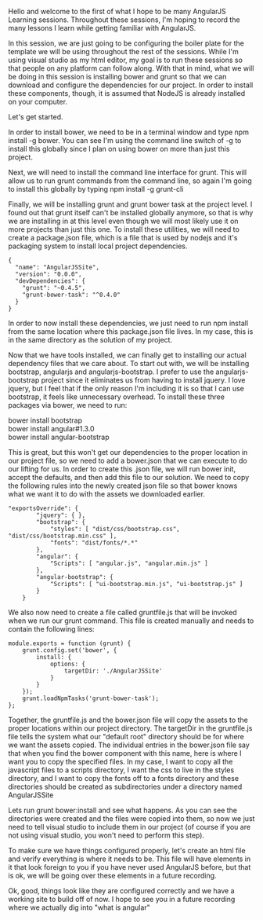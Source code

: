 Hello and welcome to the first of what I hope to be many AngularJS Learning sessions. Throughout these sessions, I'm hoping to record the many lessons I learn while getting familiar with AngularJS.

In this session, we are just going to be configuring the boiler plate for the template we will be using throughout the rest of the sessions. While I'm using visual studio as my html editor, my goal is to run these sessions so that people on any platform can follow along. With that in mind, what we will be doing in this session is installing bower and grunt so that we can download and configure the dependencies for our project. In order to install these components, though, it is assumed that NodeJS is already installed on your computer.

Let's get started.

In order to install bower, we need to be in a terminal window and type npm install -g bower. You can see I'm using the command line switch of -g to install this globally since I plan on using bower on more than just this project.

Next, we will need to install the command line interface for grunt. This will allow us to run grunt commands from the command line, so again I'm going to install this globally by typing npm install -g grunt-cli

Finally, we will be installing grunt and grunt bower task at the project level. I found out that grunt itself can't be installed globally anymore, so that is why we are installing in at this level even though we will most likely use it on more projects than just this one. To install these utilities, we will need to create a package.json file, which is a file that is used by nodejs and it's packaging system to install local project dependencies.

```
{  
  "name": "AngularJSSite",  
  "version": "0.0.0",  
  "devDependencies": {  
    "grunt": "~0.4.5",  
    "grunt-bower-task": "^0.4.0"  
  }  
}  
```

In order to now install these dependencies, we just need to run npm install from the same location where this package.json file lives. In my case, this is in the same directory as the solution of my project.

Now that we have tools installed, we can finally get to installing our actual dependency files that we care about. To start out with, we will be installing bootstrap, angularjs and angularjs-bootstrap. I prefer to use the angularjs-bootstrap project since it eliminates us from having to install jquery. I love jquery, but I feel that if the only reason I'm including it is so that I can use bootstrap, it feels like unnecessary overhead. To install these three packages via bower, we need to run:

bower install bootstrap  
bower install angular#1.3.0  
bower install angular-bootstrap  

This is great, but this won't get our dependencies to the proper location in our project file, so we need to add a bower.json that we can execute to do our lifting for us. In order to create this .json file, we will run bower init, accept the defaults, and then add this file to our solution. We need to copy the following rules into the newly created json file so that bower knows what we want it to do with the assets we downloaded earlier.

```
"exportsOverride": {  
        "jquery": { },  
        "bootstrap": {  
            "styles": [ "dist/css/bootstrap.css", "dist/css/bootstrap.min.css" ],  
            "fonts": "dist/fonts/*.*"  
        },  
        "angular": {  
            "Scripts": [ "angular.js", "angular.min.js" ]  
        },  
        "angular-bootstrap": {  
            "Scripts": [ "ui-bootstrap.min.js", "ui-bootstrap.js" ]  
        }  
    }  
```

We also now need to create a file called gruntfile.js that will be invoked when we run our grunt command. This file is created manually and needs to contain the following lines:

```
module.exports = function (grunt) {  
    grunt.config.set('bower', {  
        install: {  
            options: {  
                targetDir: './AngularJSSite'  
            }  
        }  
    });  
    grunt.loadNpmTasks('grunt-bower-task');  
};  
```

Together, the gruntfile.js and the bower.json file will copy the assets to the proper locations within our project directory. The targetDir in the gruntfile.js file tells the system what our "default root" directory should be for where we want the assets copied. The individual entries in the bower.json file say that when you find the bower component with this name, here is where I want you to copy the specified files. In my case, I want to copy all the javascript files to a scripts directory, I want the css to live in the styles directory, and I want to copy the fonts off to a fonts directory and these directories should be created as subdirectories under a directory named AngularJSSite

Lets run grunt bower:install and see what happens. As you can see the directories were created and the files were copied into them, so now we just need to tell visual studio to include them in our project (of course if you are not using visual studio, you won't need to perform this step).

To make sure we have things configured properly, let's create an html file and verify everything is where it needs to be. This file will have elements in it that look foreign to you if you have never used AngularJS before, but that is ok, we will be going over these elements in a future recording.

Ok, good, things look like they are configured correctly and we have a working site to build off of now. I hope to see you in a future recording where we actually dig into "what is angular"